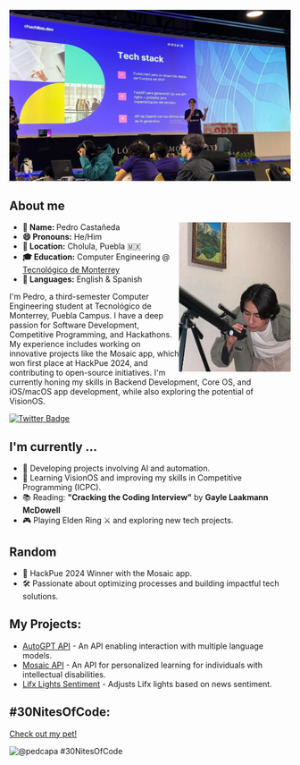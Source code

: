 [![@pedcapa's background](https://github.com/pedcapa/pedcapa/blob/main/assets/background.JPG)](https://github.com/pedcapa/pedcapa/blob/main/assets/background.JPG)

<h2>About me </h2>

<div >
  <img src="https://github.com/pedcapa/pedcapa/blob/main/assets/pedro.jpeg" align="right" width="200">

<ul>
  <li><b>👤 Name: </b> Pedro Castañeda</li>
  <li><b>😄 Pronouns:</b>  He/Him</li>
  <li><b>📍 Location:</b> Cholula, Puebla 🇲🇽</li>
  <li><b>🎓 Education:</b> Computer Engineering @ <a href="https://www.tec.mx/en">Tecnológico de Monterrey</a></li>
  <li><b>📣 Languages:</b> English & Spanish</li>
</ul>

<p>I'm Pedro, a third-semester Computer Engineering student at Tecnológico de Monterrey, Puebla Campus. I have a deep passion for Software Development, Competitive Programming, and Hackathons. My experience includes working on innovative projects like the Mosaic app, which won first place at HackPue 2024, and contributing to open-source initiatives. I'm currently honing my skills in Backend Development, Core OS, and iOS/macOS app development, while also exploring the potential of VisionOS.</p>

</div>

<a href="https://twitter.com/pedcapa"><img src="https://img.shields.io/badge/pedcapa_%20-%231DA1F2.svg?&style=for-the-badge&logo=Twitter&logoColor=white" alt="Twitter Badge"></a>

<h2> I'm currently ...</h2>

- 🔭 Developing projects involving AI and automation.
- 🌱 Learning VisionOS and improving my skills in Competitive Programming (ICPC).
- 📚 Reading: **"Cracking the Coding Interview"** by **Gayle Laakmann McDowell**
- 🎮 Playing Elden Ring ⚔ and exploring new tech projects.

<h2>Random</h2>

- 🥇 HackPue 2024 Winner with the Mosaic app.
- 🛠️ Passionate about optimizing processes and building impactful tech solutions.

## My Projects:

- [AutoGPT API](https://github.com/pedcapa/autogpt-api) - An API enabling interaction with multiple language models.
- [Mosaic API](https://github.com/pedcapa/mosaic-api) - An API for personalized learning for individuals with intellectual disabilities.
- [Lifx Lights Sentiment](https://github.com/pedcapa/lifx-lights-openai) - Adjusts Lifx lights based on news sentiment.

## #30NitesOfCode:

[Check out my pet!](https://www.codedex.io/@pedcapa/30-nites-of-code?pet=Zg9hCrY5CCwTxJA8VHQm)

<img src="https://www.codedex.io/images/code-nights/dragon.gif" alt="@pedcapa #30NitesOfCode" width="200"/>
